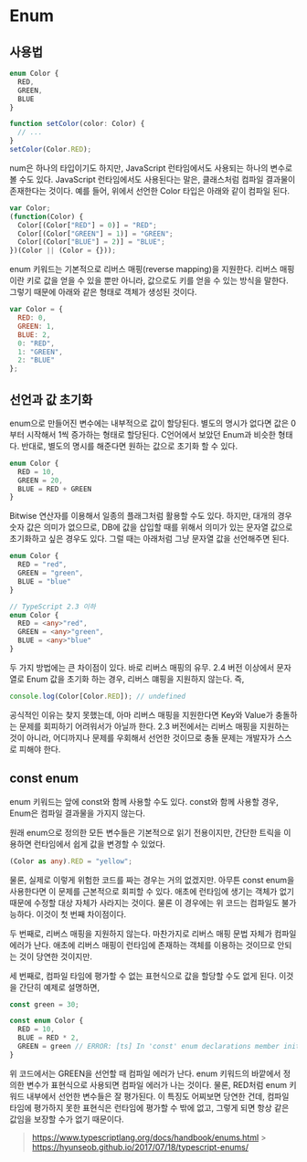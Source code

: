 # Enum

## 사용법

```typescript
enum Color {
  RED,
  GREEN,
  BLUE
}

function setColor(color: Color) {
  // ...
}
setColor(Color.RED);
```

num은 하나의 타입이기도 하지만, JavaScript 런타임에서도 사용되는 하나의 변수로 볼 수도 있다. JavaScript 런타임에서도 사용된다는 말은, 클래스처럼 컴파일 결과물이 존재한다는 것이다. 예를 들어, 위에서 선언한 Color 타입은 아래와 같이 컴파일 된다.

```javascript
var Color;
(function(Color) {
  Color[(Color["RED"] = 0)] = "RED";
  Color[(Color["GREEN"] = 1)] = "GREEN";
  Color[(Color["BLUE"] = 2)] = "BLUE";
})(Color || (Color = {}));
```

enum 키워드는 기본적으로 리버스 매핑(reverse mapping)을 지원한다. 리버스 매핑이란 키로 값을 얻을 수 있을 뿐만 아니라, 값으로도 키를 얻을 수 있는 방식을 말한다. 그렇기 때문에 아래와 같은 형태로 객체가 생성된 것이다.

```javascript
var Color = {
  RED: 0,
  GREEN: 1,
  BLUE: 2,
  0: "RED",
  1: "GREEN",
  2: "BLUE"
};
```

## 선언과 값 초기화

enum으로 만들어진 변수에는 내부적으로 값이 할당된다. 별도의 명시가 없다면 값은 0부터 시작해서 1씩 증가하는 형태로 할당된다. C언어에서 보았던 Enum과 비슷한 형태다. 반대로, 별도의 명시를 해준다면 원하는 값으로 초기화 할 수 있다.

```typescript
enum Color {
  RED = 10,
  GREEN = 20,
  BLUE = RED + GREEN
}
```

Bitwise 연산자를 이용해서 일종의 플래그처럼 활용할 수도 있다. 하지만, 대개의 경우 숫자 값은 의미가 없으므로, DB에 값을 삽입할 때를 위해서 의미가 있는 문자열 값으로 초기화하고 싶은 경우도 있다. 그럴 때는 아래처럼 그냥 문자열 값을 선언해주면 된다.

```typescript
enum Color {
  RED = "red",
  GREEN = "green",
  BLUE = "blue"
}

// TypeScript 2.3 이하
enum Color {
  RED = <any>"red",
  GREEN = <any>"green",
  BLUE = <any>"blue"
}
```

두 가지 방법에는 큰 차이점이 있다. 바로 리버스 매핑의 유무. 2.4 버전 이상에서 문자열로 Enum 값을 초기화 하는 경우, 리버스 먜핑을 지원하지 않는다. 즉,

```typescript
console.log(Color[Color.RED]); // undefined
```

공식적인 이유는 찾지 못했는데, 아마 리버스 매핑을 지원한다면 Key와 Value가 충돌하는 문제를 회피하기 어려워서가 아닐까 한다. 2.3 버전에서는 리버스 매핑을 지원하는 것이 아니라, 어디까지나 문제를 우회해서 선언한 것이므로 충돌 문제는 개발자가 스스로 피해야 한다.

## const enum

enum 키워드는 앞에 const와 함께 사용할 수도 있다. const와 함께 사용할 경우, Enum은 컴파일 결과물을 가지지 않는다.

원래 enum으로 정의한 모든 변수들은 기본적으로 읽기 전용이지만, 간단한 트릭을 이용하면 런타임에서 쉽게 값을 변경할 수 있었다.

```typescript
(Color as any).RED = "yellow";
```

물론, 실제로 이렇게 위험한 코드를 짜는 경우는 거의 없겠지만. 아무튼 const enum을 사용한다면 이 문제를 근본적으로 회피할 수 있다. 애초에 런타임에 생기는 객체가 없기 때문에 수정할 대상 자체가 사라지는 것이다. 물론 이 경우에는 위 코드는 컴파일도 불가능하다. 이것이 첫 번째 차이점이다.

두 번째로, 리버스 매핑을 지원하지 않는다. 마찬가지로 리버스 매핑 문법 자체가 컴파일 에러가 난다. 애초에 리버스 매핑이 런타임에 존재하는 객체를 이용하는 것이므로 안되는 것이 당연한 것이지만.

세 번째로, 컴파일 타임에 평가할 수 없는 표현식으로 값을 할당할 수도 없게 된다. 이것을 간단히 예제로 설명하면,

```typescript
const green = 30;

const enum Color {
  RED = 10,
  BLUE = RED * 2,
  GREEN = green // ERROR: [ts] In 'const' enum declarations member initializer must be constant expression.
}
```

위 코드에서는 GREEN을 선언할 때 컴파일 에러가 난다. enum 키워드의 바깥에서 정의한 변수가 표현식으로 사용되면 컴파일 에러가 나는 것이다. 물론, RED처럼 enum 키워드 내부에서 선언한 변수들은 잘 평가된다. 이 특징도 어찌보면 당연한 건데, 컴파일 타임에 평가하지 못한 표현식은 런타임에 평가할 수 밖에 없고, 그렇게 되면 항상 같은 값임을 보장할 수가 없기 때문이다.

> https://www.typescriptlang.org/docs/handbook/enums.html > https://hyunseob.github.io/2017/07/18/typescript-enums/

